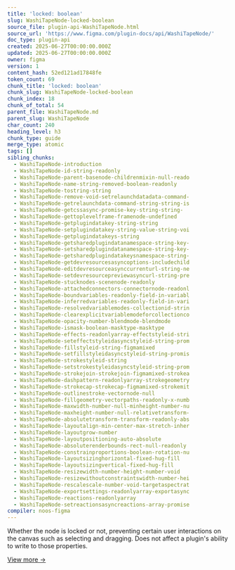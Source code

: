 ```yaml
---
title: 'locked: boolean'
slug: WashiTapeNode-locked-boolean
source_file: plugin-api-WashiTapeNode.html
source_url: 'https://www.figma.com/plugin-docs/api/WashiTapeNode/'
doc_type: plugin-api
created: 2025-06-27T00:00:00.000Z
updated: 2025-06-27T00:00:00.000Z
owner: figma
version: 1
content_hash: 52ed121ad17848fe
token_count: 69
chunk_title: 'locked: boolean'
chunk_slug: WashiTapeNode-locked-boolean
chunk_index: 18
chunk_of_total: 54
parent_file: WashiTapeNode.md
parent_slug: WashiTapeNode
char_count: 240
heading_level: h3
chunk_type: guide
merge_type: atomic
tags: []
sibling_chunks:
  - WashiTapeNode-introduction
  - WashiTapeNode-id-string-readonly
  - WashiTapeNode-parent-basenode-childrenmixin-null-reado
  - WashiTapeNode-name-string-removed-boolean-readonly
  - WashiTapeNode-tostring-string
  - WashiTapeNode-remove-void-setrelaunchdatadata-command-
  - WashiTapeNode-getrelaunchdata-command-string-string-is
  - WashiTapeNode-getcssasync-promise-key-string-string-
  - WashiTapeNode-gettoplevelframe-framenode-undefined
  - WashiTapeNode-getplugindatakey-string-string
  - WashiTapeNode-setplugindatakey-string-value-string-voi
  - WashiTapeNode-getplugindatakeys-string
  - WashiTapeNode-getsharedplugindatanamespace-string-key-
  - WashiTapeNode-setsharedplugindatanamespace-string-key-
  - WashiTapeNode-getsharedplugindatakeysnamespace-string-
  - WashiTapeNode-getdevresourcesasyncoptions-includechild
  - WashiTapeNode-editdevresourceasynccurrenturl-string-ne
  - WashiTapeNode-setdevresourcepreviewasyncurl-string-pre
  - WashiTapeNode-stucknodes-scenenode-readonly
  - WashiTapeNode-attachedconnectors-connectornode-readonl
  - WashiTapeNode-boundvariables-readonly-field-in-variabl
  - WashiTapeNode-inferredvariables-readonly-field-in-vari
  - WashiTapeNode-resolvedvariablemodes-collectionid-strin
  - WashiTapeNode-clearexplicitvariablemodeforcollectionco
  - WashiTapeNode-opacity-number-blendmode-blendmode
  - WashiTapeNode-ismask-boolean-masktype-masktype
  - WashiTapeNode-effects-readonlyarray-effectstyleid-stri
  - WashiTapeNode-seteffectstyleidasyncstyleid-string-prom
  - WashiTapeNode-fillstyleid-string-figmamixed
  - WashiTapeNode-setfillstyleidasyncstyleid-string-promis
  - WashiTapeNode-strokestyleid-string
  - WashiTapeNode-setstrokestyleidasyncstyleid-string-prom
  - WashiTapeNode-strokejoin-strokejoin-figmamixed-strokea
  - WashiTapeNode-dashpattern-readonlyarray-strokegeometry
  - WashiTapeNode-strokecap-strokecap-figmamixed-strokemit
  - WashiTapeNode-outlinestroke-vectornode-null
  - WashiTapeNode-fillgeometry-vectorpaths-readonly-x-numb
  - WashiTapeNode-maxwidth-number-null-minheight-number-nu
  - WashiTapeNode-maxheight-number-null-relativetransform-
  - WashiTapeNode-absolutetransform-transform-readonly-abs
  - WashiTapeNode-layoutalign-min-center-max-stretch-inher
  - WashiTapeNode-layoutgrow-number
  - WashiTapeNode-layoutpositioning-auto-absolute
  - WashiTapeNode-absoluterenderbounds-rect-null-readonly
  - WashiTapeNode-constrainproportions-boolean-rotation-nu
  - WashiTapeNode-layoutsizinghorizontal-fixed-hug-fill
  - WashiTapeNode-layoutsizingvertical-fixed-hug-fill
  - WashiTapeNode-resizewidth-number-height-number-void
  - WashiTapeNode-resizewithoutconstraintswidth-number-hei
  - WashiTapeNode-rescalescale-number-void-targetaspectrat
  - WashiTapeNode-exportsettings-readonlyarray-exportasync
  - WashiTapeNode-reactions-readonlyarray
  - WashiTapeNode-setreactionsasyncreactions-array-promise
compiler: noos-figma
---
```


Whether the node is locked or not, preventing certain user interactions on the canvas such as selecting and dragging. Does not affect a plugin's ability to write to those properties.

[View more →](/plugin-docs/api/properties/nodes-locked/)
